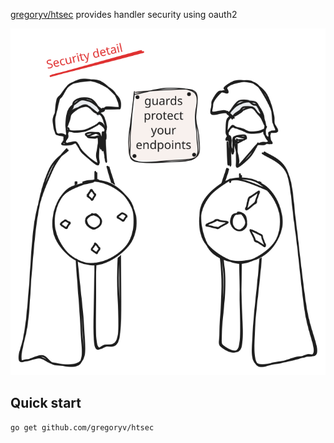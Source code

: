 [gregoryv/htsec](https://pkg.go.dev/github.com/gregoryv/htsec) provides handler security using oauth2

![](security_detail.svg)

## Quick start

    go get github.com/gregoryv/htsec
	
